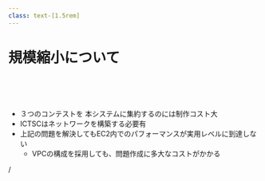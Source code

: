 ```yaml
---
class: text-[1.5rem]
---
```


# 規模縮小について

<br />
<br />
<br />

<!--
- 問題環境(t3.small): <span class="text-[red]">0.0272</span> USD/1hour/1台
- 開催期間: <span class="text-[red]">8.125</span>日
- 参加チーム: <span class="text-[red]">9</span>チーム 
-->

- ３つのコンテストを 本システムに集約するのには<span class="text-4xl text-[red]">制作コスト大</span>
- ICTSCはネットワークを構築する<span class="text-4xl text-[red]">必要有</span>
- 上記の問題を解決してもEC2内でのパフォーマンスが実用レベルに到達しない
    - VPCの構成を採用しても、問題作成に多大なコストがかかる
    




<div
  class="absolute bottom-[1rem] right-[1rem] text-[1rem] z-20"
>
  <SlideCurrentNo /> / <SlidesTotal />
</div>

<!--
理由として、

製作コストも理由の１つなのですが、

AWSやGCP上で構築すると考えたときに、仮想化の制約が厳しく、
チームごとに環境構築が必要な

- ISUCON
- トラコン

の問題環境の構築が難しく、

- チームごとのネットワークのサブネット分けや
- 外部からの接続など

詰まる部分が多かったです。  
↓  
そして調査の結果、  
これらの問題を解決できても、マシン性能などでも問題があり、そのままでは実用レベルにならないとわかりました。
-->